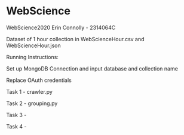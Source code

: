 # WebScience
WebScience2020
Erin Connolly - 2314064C

Dataset of 1 hour collection in WebScienceHour.csv and WebScienceHour.json

Running Instructions:

Set up MongoDB Connection and input database and collection name

Replace OAuth credentials


Task 1 - crawler.py

Task 2 - grouping.py

Task 3 - 

Task 4 - 
